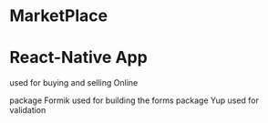 # MarketPlace

# React-Native App

used for buying and selling Online

package Formik used for building the forms
package Yup used for validation
